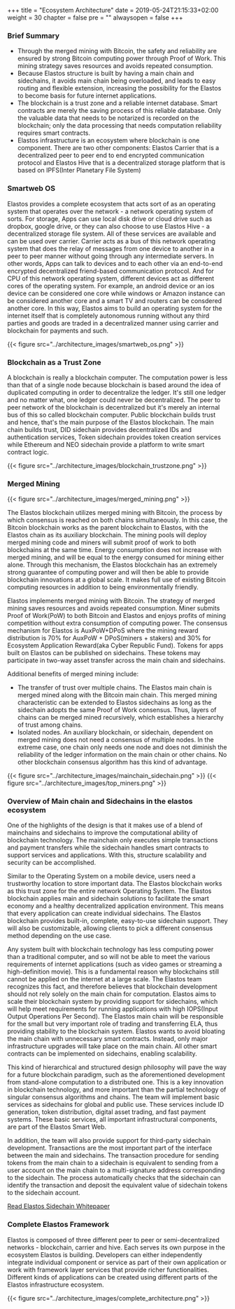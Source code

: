 +++
title = "Ecosystem Architecture"
date = 2019-05-24T21:15:33+02:00
weight = 30
chapter = false
pre = ""
alwaysopen = false
+++

### Brief Summary

* Through the merged mining with Bitcoin, the safety and reliability are ensured by strong Bitcoin computing power through Proof of Work. This mining strategy saves resources and avoids repeated consumption.
* Because Elastos structure is built by having a main chain and sidechains, it avoids main chain being overloaded, and leads to easy routing and flexible extension, increasing the possibility for the Elastos to become basis for future internet applications.
* The blockchain is a trust zone and a reliable internet database. Smart contracts are merely the saving process of this reliable database. Only the valuable data that needs to be notarized is recorded on the blockchain; only the data processing that needs computation reliability requires smart contracts.
* Elastos infrastructure is an ecosystem where blockchain is one component. There are two other components: Elastos Carrier that is a decentralized peer to peer end to end encrypted communication protocol and Elastos Hive that is a decentralized storage platform that is based on IPFS(Inter Planetary File System)

### Smartweb OS
Elastos provides a complete ecosystem that acts sort of as an operating system that operates over the network - a network operating system of sorts. For storage, Apps can use local disk drive or cloud drive such as dropbox, google drive, or they can also choose to use Elastos Hive - a decentralized storage file system. All of these services are available and can be used over carrier. Carrier acts as a bus of this network operating system that does the relay of messages from one device to another in a peer to peer manner without going through any intermediate servers. In other words, Apps can talk to devices and to each other via an end-to-end encrypted decentralized friend-based communication protocol. And for CPU of this network operating system, different devices act as different cores of the operating system. For example, an android device or an ios device can be considered one core while windows or Amazon instance can be considered another core and a smart TV and routers can be consdered another core.
In this way, Elastos aims to build an operating system for the internet itself that is completely autonomous running without any third parties and goods are traded in a decentralized manner using carrier and blockchain for payments and such.

{{< figure src="../architecture_images/smartweb_os.png" >}}

### Blockchain as a Trust Zone
A blockchain is really a blockchain computer. The computation power is less than that of a single node because blockchain is based around the idea of duplicated computing in order to decentralize the ledger. It's still one ledger and no matter what, one ledger could never be decentralized. The peer to peer network of the blockchain is decentralized but it's merely an internal bus of this so called blockchain computer. Public blockchain builds trust and hence, that's the main purpose of the Elastos blockchain. The main chain builds trust, DID sidechain provides decentralized IDs and authentication services, Token sidechain provides token creation services while Ethereum and NEO sidechain provide a platform to write smart contract logic.

{{< figure src="../architecture_images/blockchain_trustzone.png" >}}

### Merged Mining

{{< figure src="../architecture_images/merged_mining.png" >}}

The Elastos blockchain utilizes merged mining with Bitcoin, the process by which consensus is reached on both chains simultaneously. In this case, the Bitcoin blockchain works as the parent blockchain to Elastos, with the Elastos chain as its auxiliary blockchain. The mining pools will deploy merged mining code and miners will submit proof of work to both blockchains at the same time. Energy consumption does not increase with merged mining, and will be equal to the energy consumed for mining either alone. Through this mechanism, the Elastos blockchain has an extremely strong guarantee of computing power and will then be able to provide blockchain innovations at a global scale. It makes full use of existing Bitcoin computing resources in addition to being environmentally friendly.

Elastos implements merged mining with Bitcoin. The strategy of merged mining saves resources and avoids repeated consumption. Miner submits Proof of Work(PoW) to both Bitcoin and Elastos and enjoys profits of mining competition without extra consumption of computing power. The consensus mechanism for Elastos is AuxPoW+DPoS where the mining reward distribution is 70% for AuxPoW + DPoS(miners + stakers) and 30% for Ecosystem Application Reward(aka Cyber Republic Fund). Tokens for apps built on Elastos can be published on sidechains. These tokens may participate in two-way asset transfer across the main chain and sidechains.

Additional benefits of merged mining include:

* The transfer of trust over multiple chains. The Elastos main chain is merged mined along with the Bitcoin main chain. This merged mining characteristic can be extended to Elastos sidechains as long as the sidechain adopts the same Proof of Work consensus. Thus, layers of chains can be merged mined recursively, which establishes a hierarchy of trust among chains.
* Isolated nodes. An auxiliary blockchain, or sidechain, dependent on merged mining does not need a consensus of multiple nodes. In the extreme case, one chain only needs one node and does not diminish the reliability of the ledger information on the main chain or other chains. No other blockchain consensus algorithm has this kind of advantage.

{{< figure src="../architecture_images/mainchain_sidechain.png" >}}
{{< figure src="../architecture_images/top_miners.png" >}}

### Overview of Main chain and Sidechains in the elastos ecosystem

One of the highlights of the design is that it makes use of a blend of mainchains and sidechains to improve the computational ability of blockchain technology. The mainchain only executes simple transactions and payment transfers while the sidechain handles smart contracts to support services and applications. With this, structure scalability and security can be accomplished.

Similar to the Operating System on a mobile device, users need a trustworthy location to store important data. The Elastos blockchain works as this trust zone for the entire network Operating System. The Elastos blockchain applies main and sidechain solutions to facilitate the smart economy and a healthy decentralized application environment. This means that every application can create individual sidechains. The Elastos blockchain provides built-in, complete, easy-to-use sidechain support. They will also be customizable, allowing clients to pick a different consensus method depending on the use case.

Any system built with blockchain technology has less computing power than a traditional computer, and so will not be able to meet the various requirements of internet applications (such as video games or streaming a high-definition movie). This is a fundamental reason why blockchains still cannot be applied on the internet at a large scale. The Elastos team recognizes this fact, and therefore believes that blockchain development should not rely solely on the main chain for computation. Elastos aims to scale their blockchain system by providing support for sidechains, which will help meet requirements for running applications with high IOPS(Input Output Operations Per Second). The Elastos main chain will be responsible for the small but very important role of trading and transferring ELA, thus providing stability to the blockchain system. Elastos wants to avoid bloating the main chain with unnecessary smart contracts. Instead, only major infrastructure upgrades will take place on the main chain. All other smart contracts can be implemented on sidechains, enabling scalability.

This kind of hierarchical and structured design philosophy will pave the way for a future blockchain paradigm, such as the aforementioned development from stand-alone computation to a distributed one. This is a key innovation in blockchain technology, and more important than the partial technology of singular consensus algorithms and chains. The team will implement basic services as sidechains for global and public use. These services include ID generation, token distribution, digital asset trading, and fast payment systems. These basic services, all important infrastructural components, are part of the Elastos Smart Web.

In addition, the team will also provide support for third-party sidechain development. Transactions are the most important part of the interface between the main and sidechains. The transaction procedure for sending tokens from the main chain to a sidechain is equivalent to sending from a user account on the main chain to a multi-signature address corresponding to the sidechain. The process automatically checks that the sidechain can identify the transaction and deposit the equivalent value of sidechain tokens to the sidechain account.

[Read Elastos Sidechain Whitepaper](https://www.elastos.org/wp-content/uploads/2018/White%20Papers/elastos_sidechain_whitepaper_v0.3.0.8_EN.pdf?_t=1526918471)

### Complete Elastos Framework
Elastos is composed of three different peer to peer or semi-decentralized networks - blockchain, carrier and hive. Each serves its own purpose in the ecosystem Elastos is building. Developers can either independently integrate individual component or service as part of their own application or work with framework layer services that provide richer functionalities. Different kinds of applications can be created using different parts of the Elastos infrastructure ecosystem.

{{< figure src="../architecture_images/complete_architecture.png" >}}
